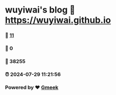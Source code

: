 # wuyiwai's blog :link: https://wuyiwai.github.io 
### :page_facing_up: [11](https://wuyiwai.github.io/tag.html) 
### :speech_balloon: 0 
### :hibiscus: 38255 
### :alarm_clock: 2024-07-29 11:21:56 
### Powered by :heart: [Gmeek](https://github.com/Meekdai/Gmeek)
